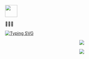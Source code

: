 <img height="40" src="https://raw.githubusercontent.com/innng/innng/master/assets/kyubey.gif"/>

👋👋👋

<!--
**vanphuoc3012/vanphuoc3012** is a ✨ _special_ ✨ repository because its `README.md` (this file) appears on your GitHub profile.

Here are some ideas to get you started:

- 🔭 I’m currently working on ...
- 🌱 I’m currently learning ...
- 👯 I’m looking to collaborate on ...
- 🤔 I’m looking for help with ...
- 💬 Ask me about ...
- 📫 How to reach me: ...
- 😄 Pronouns: ...
- ⚡ Fun fact: ...
-->

[![Typing SVG](https://readme-typing-svg.demolab.com?font=Fira+Code&pause=1000&color=F7A722&background=FFFFFF00&width=435&lines=Hello%2C+I'm+Phuoc)](https://git.io/typing-svg)

<p align="center">
  <img src="https://github-readme-stats.vercel.app/api?username=vanphuoc3012&show_icons=true&theme=radical"/>
</p>

<p align="center">
  <img src="https://github-readme-stats.vercel.app/api/top-langs/?username=vanphuoc3012&layout=compact"/>
</p>

